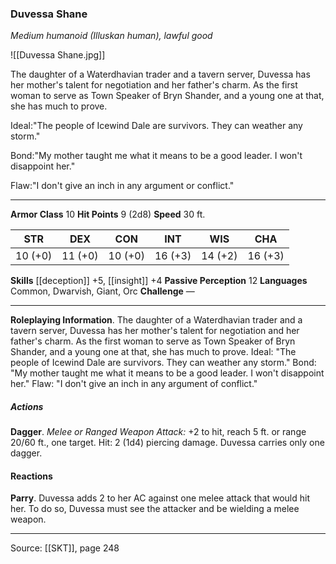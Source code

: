 ### Duvessa Shane
_Medium humanoid (Illuskan human), lawful good_

![[Duvessa Shane.jpg]]

The daughter of a Waterdhavian trader and a tavern server, Duvessa has her mother's talent for negotiation and her father's charm. As the first woman to serve as Town Speaker of Bryn Shander, and a young one at that, she has much to prove.

Ideal:"The people of Icewind Dale are survivors. They can weather any storm."

Bond:"My mother taught me what it means to be a good leader. I won't disappoint her."

Flaw:"I don't give an inch in any argument or conflict."






---

**Armor Class** 10
**Hit Points** 9 (2d8)
**Speed** 30 ft.

| STR     | DEX     | CON     | INT     | WIS     | CHA     |
|---------|---------|---------|---------|---------|---------|
| 10 (+0) | 11 (+0) | 10 (+0) | 16 (+3) | 14 (+2) | 16 (+3) |

**Skills** [[deception]] +5, [[insight]] +4
**Passive Perception** 12
**Languages** Common, Dwarvish, Giant, Orc
**Challenge** —

---

**Roleplaying Information**. The daughter of a Waterdhavian trader and a tavern server, Duvessa has her mother's talent for negotiation and her father's charm. As the first woman to serve as Town Speaker of Bryn Shander, and a young one at that, she has much to prove. Ideal: "The people of Icewind Dale are survivors. They can weather any storm." Bond: "My mother taught me what it means to be a good leader. I won't disappoint her." Flaw: "I don't give an inch in any argument of conflict."

##### Actions
**Dagger**. _Melee or Ranged Weapon Attack:_ +2 to hit, reach 5 ft. or range 20/60 ft., one target. Hit: 2 (1d4) piercing damage. Duvessa carries only one dagger.

#### Reactions
**Parry**. Duvessa adds 2 to her AC against one melee attack that would hit her. To do so, Duvessa must see the attacker and be wielding a melee weapon.


---

Source: [[SKT]], page 248